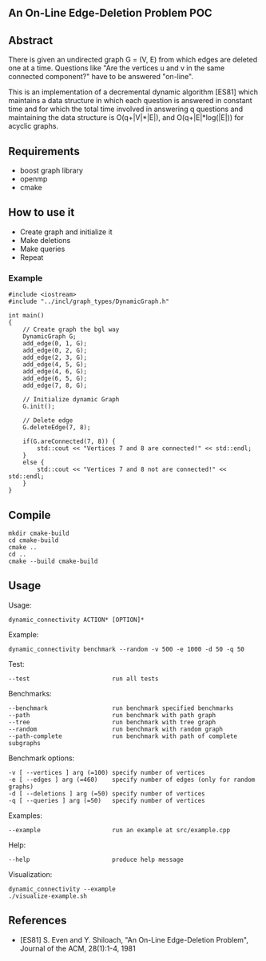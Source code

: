 ## An On-Line Edge-Deletion Problem POC
## Abstract
There is given an undirected graph G = (V, E) from which edges are deleted one at a time. Questions like "Are the vertices u and v in the same connected component?" have to be answered "on-line".

This is an implementation of a decremental dynamic algorithm [ES81] which maintains a data structure in which each question is answered in constant time and for which the total time involved in answering q questions and maintaining the data structure is O(q+|V|*|E|), and O(q+|E|*log(|E|)) for acyclic graphs.

## Requirements
* boost graph library
* openmp
* cmake

## How to use it

* Create graph and initialize it
* Make deletions
* Make queries
* Repeat

### Example

    #include <iostream>
    #include "../incl/graph_types/DynamicGraph.h"
    
    int main()
    {
        // Create graph the bgl way
        DynamicGraph G;
        add_edge(0, 1, G);
        add_edge(0, 2, G);
        add_edge(2, 3, G);
        add_edge(4, 5, G);
        add_edge(4, 6, G);
        add_edge(6, 5, G);
        add_edge(7, 8, G);
    
        // Initialize dynamic Graph
        G.init();
    
        // Delete edge
        G.deleteEdge(7, 8);
        
        if(G.areConnected(7, 8)) {
            std::cout << "Vertices 7 and 8 are connected!" << std::endl;
        }
        else {
            std::cout << "Vertices 7 and 8 not are connected!" << std::endl;
        }
    }

## Compile
    
    mkdir cmake-build 
    cd cmake-build 
    cmake ..
    cd ..
    cmake --build cmake-build

## Usage

Usage:

    dynamic_connectivity ACTION* [OPTION]*

Example:

    dynamic_connectivity benchmark --random -v 500 -e 1000 -d 50 -q 50

Test:

    --test                       run all tests

Benchmarks:

    --benchmark                  run benchmark specified benchmarks
    --path                       run benchmark with path graph
    --tree                       run benchmark with tree graph
    --random                     run benchmark with random graph
    --path-complete              run benchmark with path of complete subgraphs

Benchmark options:

    -v [ --vertices ] arg (=100) specify number of vertices
    -e [ --edges ] arg (=460)    specify number of edges (only for random graphs)
    -d [ --deletions ] arg (=50) specify number of vertices
    -q [ --queries ] arg (=50)   specify number of vertices

Examples:

    --example                    run an example at src/example.cpp
    
Help:

    --help                       produce help message

Visualization:

    dynamic_connectivity --example
    ./visualize-example.sh
    
    
## References
* [ES81] S. Even and Y. Shiloach, "An On-Line Edge-Deletion Problem", Journal of the ACM, 28(1):1-4, 1981

    
  
  
